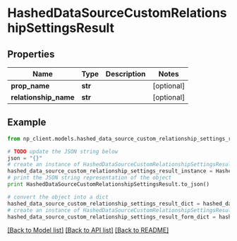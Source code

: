 # HashedDataSourceCustomRelationshipSettingsResult


## Properties
Name | Type | Description | Notes
------------ | ------------- | ------------- | -------------
**prop_name** | **str** |  | [optional] 
**relationship_name** | **str** |  | [optional] 

## Example

```python
from np_client.models.hashed_data_source_custom_relationship_settings_result import HashedDataSourceCustomRelationshipSettingsResult

# TODO update the JSON string below
json = "{}"
# create an instance of HashedDataSourceCustomRelationshipSettingsResult from a JSON string
hashed_data_source_custom_relationship_settings_result_instance = HashedDataSourceCustomRelationshipSettingsResult.from_json(json)
# print the JSON string representation of the object
print HashedDataSourceCustomRelationshipSettingsResult.to_json()

# convert the object into a dict
hashed_data_source_custom_relationship_settings_result_dict = hashed_data_source_custom_relationship_settings_result_instance.to_dict()
# create an instance of HashedDataSourceCustomRelationshipSettingsResult from a dict
hashed_data_source_custom_relationship_settings_result_form_dict = hashed_data_source_custom_relationship_settings_result.from_dict(hashed_data_source_custom_relationship_settings_result_dict)
```
[[Back to Model list]](../README.md#documentation-for-models) [[Back to API list]](../README.md#documentation-for-api-endpoints) [[Back to README]](../README.md)


